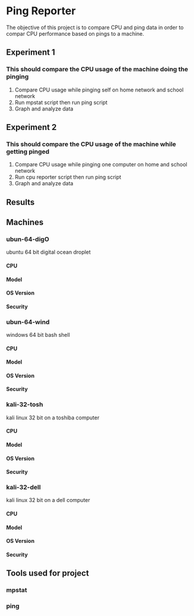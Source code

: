 # Ping Reporter
The objective of this project is to compare CPU and ping data in order to compar CPU performance based on pings to a machine.

## Experiment 1
### This should compare the CPU usage of the machine doing the pinging
1. Compare CPU usage while pinging self on home network and school network
2. Run mpstat script then run ping script
3. Graph and analyze data

## Experiment 2
### This should compare the CPU usage of the machine while getting pinged
1. Compare CPU usage while pinging one computer on home and school network
2. Run cpu reporter script then run ping script 
3. Graph and analyze data

## Results


## Machines
### ubun-64-digO
ubuntu 64 bit digital ocean droplet
#### CPU
#### Model
#### OS Version
#### Security

### ubun-64-wind
windows 64 bit bash shell
#### CPU
#### Model
#### OS Version
#### Security

### kali-32-tosh
kali linux 32 bit on a toshiba computer
#### CPU
#### Model
#### OS Version
#### Security

### kali-32-dell
kali linux 32 bit on a dell computer
#### CPU
#### Model
#### OS Version
#### Security

## Tools used for project
### mpstat
### ping
